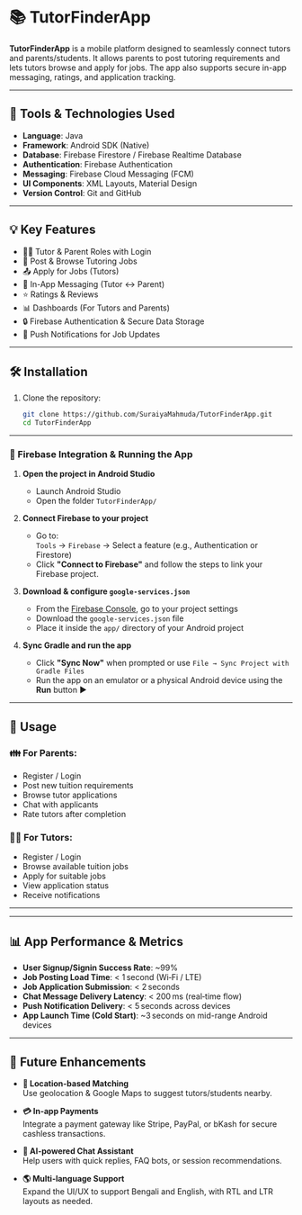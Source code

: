 # 📚 TutorFinderApp

**TutorFinderApp** is a mobile platform designed to seamlessly connect tutors and parents/students. It allows parents to post tutoring requirements and lets tutors browse and apply for jobs. The app also supports secure in-app messaging, ratings, and application tracking.

---

## 🧰 Tools & Technologies Used

- **Language**: Java  
- **Framework**: Android SDK (Native)  
- **Database**: Firebase Firestore / Firebase Realtime Database  
- **Authentication**: Firebase Authentication  
- **Messaging**: Firebase Cloud Messaging (FCM)  
- **UI Components**: XML Layouts, Material Design  
- **Version Control**: Git and GitHub  

---

## 💡 Key Features

- 👨‍🏫 Tutor & Parent Roles with Login
- 📝 Post & Browse Tutoring Jobs
- 📤 Apply for Jobs (Tutors)
- 💬 In-App Messaging (Tutor ↔ Parent)
- ⭐ Ratings & Reviews
- 📊 Dashboards (For Tutors and Parents)
- 🔒 Firebase Authentication & Secure Data Storage
- 🔔 Push Notifications for Job Updates

---

## 🛠️ Installation

1. Clone the repository:
   ```bash
   git clone https://github.com/SuraiyaMahmuda/TutorFinderApp.git
   cd TutorFinderApp

---

### 🔌 Firebase Integration & Running the App

1. **Open the project in Android Studio**  
   - Launch Android Studio  
   - Open the folder `TutorFinderApp/`

2. **Connect Firebase to your project**  
   - Go to:  
     `Tools` → `Firebase` → Select a feature (e.g., Authentication or Firestore)  
   - Click **"Connect to Firebase"** and follow the steps to link your Firebase project.

3. **Download & configure `google-services.json`**  
   - From the [Firebase Console](https://console.firebase.google.com/), go to your project settings  
   - Download the `google-services.json` file  
   - Place it inside the `app/` directory of your Android project

4. **Sync Gradle and run the app**  
   - Click **"Sync Now"** when prompted or use `File → Sync Project with Gradle Files`  
   - Run the app on an emulator or a physical Android device using the **Run** button ▶️

---

## 🔧 Usage

### 👪 For Parents:
- Register / Login
- Post new tuition requirements
- Browse tutor applications
- Chat with applicants
- Rate tutors after completion

### 👨‍🏫 For Tutors:
- Register / Login
- Browse available tuition jobs
- Apply for suitable jobs
- View application status
- Receive notifications

---

---

## 📊 App Performance & Metrics

- **User Signup/Signin Success Rate**: ~99%  
- **Job Posting Load Time**: < 1 second (Wi‑Fi / LTE)  
- **Job Application Submission**: < 2 seconds  
- **Chat Message Delivery Latency**: < 200 ms (real‑time flow)  
- **Push Notification Delivery**: < 5 seconds across devices  
- **App Launch Time (Cold Start)**: ~3 seconds on mid-range Android devices  

---

## 🚀 Future Enhancements

- **📍 Location-based Matching**  
  Use geolocation & Google Maps to suggest tutors/students nearby.

- **💳 In-app Payments**  
  Integrate a payment gateway like Stripe, PayPal, or bKash for secure cashless transactions.

- **🧰 AI-powered Chat Assistant**  
  Help users with quick replies, FAQ bots, or session recommendations.

- **🌎 Multi-language Support**  
  Expand the UI/UX to support Bengali and English, with RTL and LTR layouts as needed.
   
